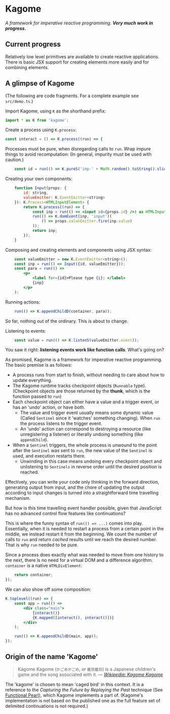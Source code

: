 # Kagome

*A framework for imperative reactive programming. **Very much work in
progress.***

## Current progress

Relatively low level primitives are available to create reactive applications.
There is basic JSX support for creating elements more easily and for combining
elements.

## A glimpse of Kagome

(The following are code fragments. For a complete example see `src/demo.ts`.)

Import Kagome, using `K` as the shorthand prefix:

```jsx
import * as K from 'kagome';
```

Create a process using `K.process`:

```jsx
const interact = () => K.process((run) => {
```

Processes must be pure, when disregarding calls to `run`. Wrap
impure things to avoid recomputation: (In general, impurity must be used with caution.)

```jsx
    const id = run(() => K.pureS('inp-' + Math.random().toString().slice(2)));
```

Creating your own components:

```jsx
    function Input(props: {
        id: string,
        valueEmitter: K.EventEmitter<string>
    }): K.Process<HTMLInputElement> {
        return K.process((run) => {
            const inp = run(() => <input id={props.id} />) as HTMLInputElement;
            run(() => K.domEvent(inp, 'input')(
                () => props.valueEmitter.fire(inp.value)
            ));
            return inp;
        });
    }
```

Composing and creating elements and components using JSX syntax:

```jsx
    const valueEmitter = new K.EventEmitter<string>();
    const inp = run(() => Input({id, valueEmitter}));
    const para = run(() =>
        <p>
            <label for={id}>Please type {i}: </label>
            {inp}
        </p>
    );
```

Running actions:

```jsx
    run(() => K.appendChildD(container, para));
```

So far, nothing out of the ordinary. This is about to change.

Listening to events:

```jsx
    const value = run(() => K.listenS(valueEmitter.event));
```

You saw it right: **listening events work like function calls**. What's going on?

As promised, Kagome is a framework for imperative reactive programming. The basic premise is as follows:

- A process runs from start to finish, without needing to care about how to update everything.
- The Kagome runtime tracks checkpoint objects (`Runnable` type). (Checkpoint objects are those returned by the **thunk**, which is the function passed to `run`)
- Each checkpoint object can either have a value and a trigger event, or has an 'undo' action, or have both.
    - The value and trigger event usually means some dynamic value (Called `Sentinel` since it 'watches' something changing). When `run` the process listens to the trigger event.
    - An 'undo' action can correspond to destroying a resource (like unregistering a listener) or literally undoing something (like `appendChild`).
- When a `Sentinel` triggers, the whole process is *unwound* to the point after the `Sentinel` was sent to `run`, the new value of the `Sentinel` is used, and execution restarts there.
    - Unwinding in this case means undoing every checkpoint object and unlistening to `Sentinels` in reverse order until the desired position is reached.

Effectively, you can write your code only thinking in the forward direction, generating output from input, and the chore of updating the output according to input changes is turned into a straightforward time travelling mechanism.

But how is this time travelling event handler possible, given that JavaScript has no advanced control flow features like continuations?

This is where the funny syntax of `run(() => ...)` comes into play. Essentially, when it is needed to restart a process from a certain point in the middle, we instead restart it from the beginning. We count the number of calls to `run` and return *cached* results until we reach the desired number. That is why `run` needed to be pure.

Since a process does exactly what was needed to move from one history to the next, there is no need for a virtual DOM and a difference algorithm. `container` is a native `HTMLDivElement`:

```jsx
    return container;
});
```

We can also show off some composition:

```jsx
K.toplevel((run) => {
    const app = run(() =>
        <div class="main">
            {interact()}
            {K.mapped([interact(), interact()])}
        </div>
    );

    run(() => K.appendChildD(main, app));
});
```

## Origin of the name 'Kagome'

> Kagome Kagome (`かごめかごめ`, or `籠目籠目`) is a Japanese children's game
> and the song associated with it. &mdash; [*Wikipedia: Kagome
> Kagome*][wp-kagome]

[wp-kagome]: https://en.wikipedia.org/wiki/Kagome_Kagome

The 'kagome' is chosen to mean 'caged bird' in this context. It is a reference
to the *Capturing the Future by Replaying the Past* technique (See [Functional
Pearl][capture]), which Kagome implements a part of. (Kagome's implementation is
not based on the published one as the full feature set of delimited
continuations is not required.)

[capture]: https://arxiv.org/abs/1710.10385
